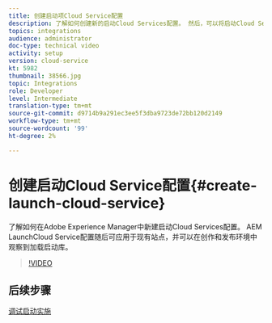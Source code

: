 ```yaml
---
title: 创建启动项Cloud Service配置
description: 了解如何创建新的启动Cloud Services配置。 然后，可以将启动Cloud Service配置应用到现有站点，并可以在创作和发布环境中观察到加载启动库。
topics: integrations
audience: administrator
doc-type: technical video
activity: setup
version: cloud-service
kt: 5982
thumbnail: 38566.jpg
topic: Integrations
role: Developer
level: Intermediate
translation-type: tm+mt
source-git-commit: d9714b9a291ec3ee5f3dba9723de72bb120d2149
workflow-type: tm+mt
source-wordcount: '99'
ht-degree: 2%

---
```



# 创建启动Cloud Service配置{#create-launch-cloud-service}

了解如何在Adobe Experience Manager中新建启动Cloud Services配置。 AEM LaunchCloud Service配置随后可应用于现有站点，并可以在创作和发布环境中观察到加载启动库。

>[!VIDEO](https://video.tv.adobe.com/v/38566?quality=12&learn=on)

## 后续步骤

[调试启动实施](debug-launch-implementation.md)
